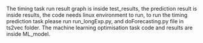 The timing task run result graph is inside test_results, the prediction result is inside results, the code needs linux environment to run, to run the timing prediction task please run run_longExp.py, and doForecasting.py file in ts2vec folder. The machine learning optimisation task code and results are inside ML_model.
